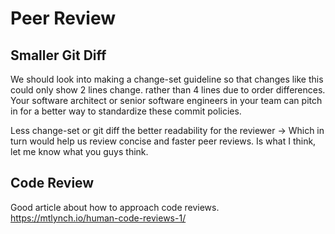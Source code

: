 # Peer Review


## Smaller Git Diff


We should look into making a change-set guideline so that changes like this could only show 2 lines change. rather than 4 lines due to order differences.
Your software architect or senior software engineers in your team can pitch in for a better way to standardize these commit policies.

Less change-set or git diff the better readability for the reviewer -> Which in turn would help us review concise and faster peer reviews. Is what I think, let me know what you guys think.   



## Code Review

Good article about how to approach code reviews.
https://mtlynch.io/human-code-reviews-1/
